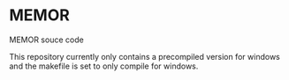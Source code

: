 # MEMOR
MEMOR souce code

This repository currently only contains a precompiled version for windows and the makefile is set to only compile for windows.
